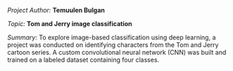 _Project Author:_ **Temuulen Bulgan**

_Topic:_ **Tom and Jerry image classification**

_Summary:_ To explore image-based classification using deep learning, a project was conducted on identifying characters from the Tom and Jerry cartoon series. A custom convolutional neural network (CNN) was built and trained on a labeled dataset containing four classes. 
